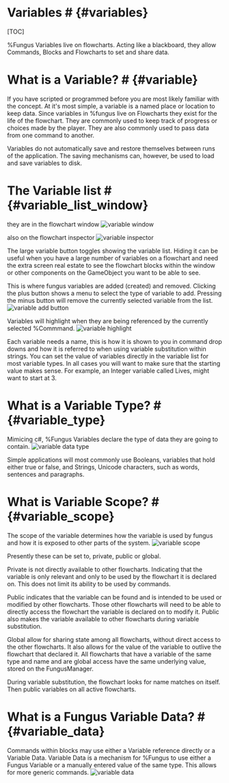 # Variables # {#variables}
[TOC]

%Fungus Variables live on flowcharts. Acting like a blackboard, they allow Commands, Blocks and Flowcharts to set and share data.

<!-- **************************************************** -->
# What is a Variable? # {#variable}

If you have scripted or programmed before you are most likely familiar with the concept. At it's most simple, a variable is a named place or location to keep data. Since variables in %fungus live on Flowcharts they exist for the life of the flowchart. 
They are commonly used to keep track of progress or choices made by the player. They are also commonly used to pass data from one command to another.

Variables do not automatically save and restore themselves between runs of the application. The saving mechanisms can, however, be used to load and save variables to disk.

<!-- **************************************************** -->
# The Variable list # {#variable_list_window}

they are in the flowchart window
![variable window]

also on the flowchart inspector
![variable inspector]

The large variable button toggles showing the variable list. Hiding it can be useful when you have a large number of variables on a flowchart and need the extra screen real estate to see the flowchart blocks within the window or other components on the GameObject you want to be able to see.

This is where fungus variables are added (created) and removed. Clicking the plus button shows a menu to select the type of variable to add. Pressing the minus button will remove the currently selected variable from the list.
![variable add button]

Variables will highlight when they are being referenced by the currently selected %Commmand.
![variable highlight]

Each variable needs a name, this is how it is shown to you in command drop downs and how it is referred to when using variable substitution within strings. You can set the value of variables directly in the variable list for most variable types. In all cases you will want to make sure that the starting value makes sense. For example, an Integer variable called Lives, might want to start at 3.

<!-- **************************************************** -->
# What is a Variable Type? # {#variable_type}

Mimicing c#, %Fungus Variables declare the type of data they are going to contain. 
![variable data type]

Simple applications will most commonly use Booleans, variables that hold either true or false, and Strings, Unicode characters, such as words, sentences and paragraphs.

<!-- **************************************************** -->
# What is Variable Scope? # {#variable_scope}

The scope of the variable determines how the variable is used by fungus and how it is exposed to other parts of the system.
![variable scope]

Presently these can be set to, private, public or global.

Private is not directly available to other flowcharts. Indicating that the variable is only relevant and only to be used by the flowchart it is declared on. This does not limit its ability to be used by commands.

Public indicates that the variable can be found and is intended to be used or modified by other flowcharts. Those other flowcharts will need to be able to directly access the flowchart the variable is declared on to modify it. Public also makes the variable available to other flowcharts during variable substitution.

Global allow for sharing state among all flowcharts, without direct access to the other flowcharts. It also allows for the value of the variable to outlive the flowchart that declared it. All flowcharts that have a variable of the same type and name and are global access have the same underlying value, stored on the FungusManager.

During variable substitution, the flowchart looks for name matches on itself. Then public variables on all active flowcharts.

<!-- **************************************************** -->
# What is a Fungus Variable Data? # {#variable_data}

Commands within blocks may use either a Variable reference directly or a Variable Data. Variable Data is a mechanism for %Fungus to use either a Fungus Variable or a manually entered value of the same type. This allows for more generic commands.
![variable data]



[variable window]: ./variables/variable_window.png "Variable section of the flowchart window"
[variable inspector]: ./variables/variable_inspector.png "Variable section of the flowchart inspector"
[variable add button]: ./variables/variable_add_button.png "Plus button shows selection of variable types to add."
[variable highlight]: ./variables/variable_highlight.png "The variable(s) being referenced by the current command are highlighted in the list."
[variable data type]: ./variables/variable_data_type.png "Fungus supports a number of types of variables"
[variable scope]: ./variables/variable_scope.png "Scope determines where and how the variable is accessable."
[variable data]: ./variables/variable_data.png "Data with a manual value entered. The drop down shows the compatible variable types on this flowchart that could be used instead of the manually entered value."


<!--
-adding your own variables to fungus
-variableinfo
-variableproperty
-accessing variable in c# code
-->
